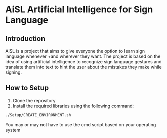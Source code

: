 # AiSL Artificial Intelligence for Sign Language
## Introduction
AiSL is a project that aims to give everyone the option to learn sign language whenever
+and wherever they want. The project is based on the idea of using artificial intelligence
to recognize sign language gestures and translate them into text to hint the user about the mistakes they make while signing.

## How to Setup
1. Clone the repository
2. Install the required libraries using the following command:
```bash
./Setup/CREATE_ENVIRONMENT.sh
```
You may or may not have to use the cmd script based on your operating system
